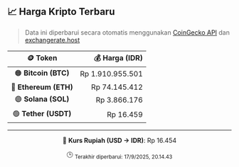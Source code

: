 

<!-- HARGA_KRIPTO -->
## 📈 Harga Kripto Terbaru

> Data ini diperbarui secara otomatis menggunakan [CoinGecko API](https://www.coingecko.com/) dan [exchangerate.host](https://exchangerate.host/)

<div align="center">

| 🪙 Token | 💰 Harga (IDR) |
|:------:|---------------:|
| 🟠 **Bitcoin (BTC)**   | Rp 1.910.955.501 |
| 🔵 **Ethereum (ETH)**  | Rp 74.145.412 |
| 🟣 **Solana (SOL)**    | Rp 3.866.176 |
| 🟢 **Tether (USDT)**   | Rp 16.459 |

---

💱 **Kurs Rupiah (USD → IDR)**: Rp 16.454

🕒 <sub>Terakhir diperbarui: 17/9/2025, 20.14.43</sub>

</div>
<!-- /HARGA_KRIPTO -->